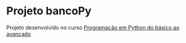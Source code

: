 # Projeto bancoPy

Projeto desenvolvido no curso [Programação em Python do básico ao avançado](https://www.udemy.com/course/curso-de-programacao-em-python-do-basico-ao-avancado/)
